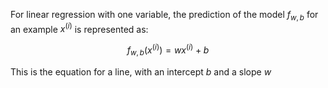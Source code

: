  For linear regression with one variable, the prediction of the model $f_{w,b}$ for an example $x^{(i)}$ is represented as:

$$ f_{w,b}(x^{(i)}) = wx^{(i)} + b$$

This is the equation for a line, with an intercept $b$ and a slope $w$
